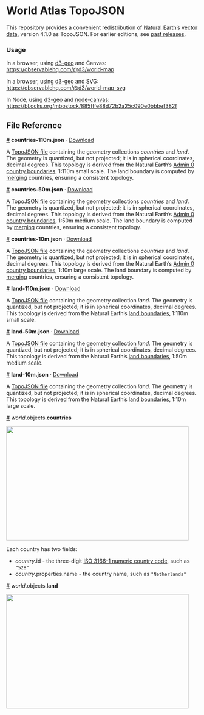 # World Atlas TopoJSON

This repository provides a convenient redistribution of [Natural Earth](http://www.naturalearthdata.com/)’s [vector data](http://www.naturalearthdata.com/downloads/), version 4.1.0 as TopoJSON. For earlier editions, see [past releases](https://github.com/topojson/world-atlas).

### Usage

In a browser, using [d3-geo](https://github.com/d3/d3-geo) and Canvas:<br>
https://observablehq.com/@d3/world-map

In a browser, using [d3-geo](https://github.com/d3/d3-geo) and SVG:<br>
https://observablehq.com/@d3/world-map-svg

In Node, using [d3-geo](https://github.com/d3/d3-geo) and [node-canvas](https://github.com/Automattic/node-canvas):<br>
https://bl.ocks.org/mbostock/885fffe88d72b2a25c090e0bbbef382f

## File Reference

<a href="#countries-110m.json" name="countries-110m.json">#</a> <b>countries-110m.json</b> · [Download](https://cdn.jsdelivr.net/npm/world-atlas@2/countries-110m.json "Source")

A [TopoJSON file](https://github.com/topojson/topojson-specification/blob/master/README.md#21-topology-objects) containing the geometry collections <i>countries</i> and <i>land</i>. The geometry is quantized, but not projected; it is in spherical coordinates, decimal degrees. This topology is derived from the Natural Earth’s [Admin 0 country boundaries](http://www.naturalearthdata.com/downloads/110m-cultural-vectors/), 1:110m small scale. The land boundary is computed by [merging](https://github.com/topojson/topojson-client/blob/master/README.md#merge) countries, ensuring a consistent topology.

<a href="#countries-50m.json" name="countries-50m.json">#</a> <b>countries-50m.json</b> · [Download](https://cdn.jsdelivr.net/npm/world-atlas@2/countries-50m.json "Source")

A [TopoJSON file](https://github.com/topojson/topojson-specification/blob/master/README.md#21-topology-objects) containing the geometry collections <i>countries</i> and <i>land</i>. The geometry is quantized, but not projected; it is in spherical coordinates, decimal degrees. This topology is derived from the Natural Earth’s [Admin 0 country boundaries](http://www.naturalearthdata.com/downloads/50m-cultural-vectors/), 1:50m medium scale. The land boundary is computed by [merging](https://github.com/topojson/topojson-client/blob/master/README.md#merge) countries, ensuring a consistent topology.

<a href="#countries-10m.json" name="countries-10m.json">#</a> <b>countries-10m.json</b> · [Download](https://cdn.jsdelivr.net/npm/world-atlas@2/countries-10m.json "Source")

A [TopoJSON file](https://github.com/topojson/topojson-specification/blob/master/README.md#21-topology-objects) containing the geometry collections <i>countries</i> and <i>land</i>. The geometry is quantized, but not projected; it is in spherical coordinates, decimal degrees. This topology is derived from the Natural Earth’s [Admin 0 country boundaries](http://www.naturalearthdata.com/downloads/10m-cultural-vectors/), 1:10m large scale. The land boundary is computed by [merging](https://github.com/topojson/topojson-client/blob/master/README.md#merge) countries, ensuring a consistent topology.

<a href="#land-110m.json" name="land-110m.json">#</a> <b>land-110m.json</b> · [Download](https://cdn.jsdelivr.net/npm/world-atlas@2/land-110m.json "Source")

A [TopoJSON file](https://github.com/topojson/topojson-specification/blob/master/README.md#21-topology-objects) containing the geometry collection <i>land</i>. The geometry is quantized, but not projected; it is in spherical coordinates, decimal degrees. This topology is derived from the Natural Earth’s [land boundaries](http://www.naturalearthdata.com/downloads/110m-physical-vectors/), 1:110m small scale.

<a href="#land-50m.json" name="land-50m.json">#</a> <b>land-50m.json</b> · [Download](https://cdn.jsdelivr.net/npm/world-atlas@2/land-50m.json "Source")

A [TopoJSON file](https://github.com/topojson/topojson-specification/blob/master/README.md#21-topology-objects) containing the geometry collection <i>land</i>. The geometry is quantized, but not projected; it is in spherical coordinates, decimal degrees. This topology is derived from the Natural Earth’s [land boundaries](http://www.naturalearthdata.com/downloads/50m-physical-vectors/), 1:50m medium scale.

<a href="#land-10m.json" name="land-10m.json">#</a> <b>land-10m.json</b> · [Download](https://cdn.jsdelivr.net/npm/world-atlas@2/land-10m.json "Source")

A [TopoJSON file](https://github.com/topojson/topojson-specification/blob/master/README.md#21-topology-objects) containing the geometry collection <i>land</i>. The geometry is quantized, but not projected; it is in spherical coordinates, decimal degrees. This topology is derived from the Natural Earth’s [land boundaries](http://www.naturalearthdata.com/downloads/10m-physical-vectors/), 1:10m large scale.

<a href="#countries" name="countries">#</a> *world*.objects.<b>countries</b>

<img src="https://raw.githubusercontent.com/topojson/world-atlas/master/img/countries.png" width="480" height="300">

Each country has two fields:

* *country*.id - the three-digit [ISO 3166-1 numeric country code](https://en.wikipedia.org/wiki/ISO_3166-1_numeric), such as `"528"`
* *country*.properties.name - the country name, such as `"Netherlands"`

<a href="#land" name="land">#</a> *world*.objects.<b>land</b>

<img src="https://raw.githubusercontent.com/topojson/world-atlas/master/img/land.png" width="480" height="300">
